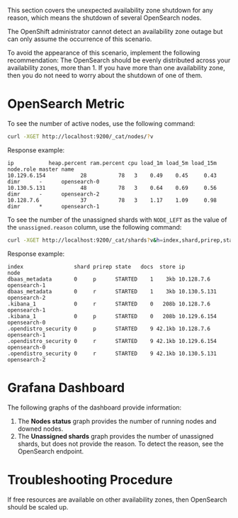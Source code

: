 This section covers the unexpected availability zone shutdown for any reason, which means the shutdown of several OpenSearch nodes.

The OpenShift administrator cannot detect an availability zone outage but can only assume the occurrence of this scenario.

To avoid the appearance of this scenario, implement the following recommendation: The OpenSearch should be evenly distributed across your availability zones, more than 1.
If you have more than one availability zone, then you do not need to worry about the shutdown of one of them.

# OpenSearch Metric

To see the number of active nodes, use the following command:

```sh
curl -XGET http://localhost:9200/_cat/nodes/?v
```

Response example:

```text
ip           heap.percent ram.percent cpu load_1m load_5m load_15m node.role master name
10.129.6.154           28          78   3    0.49    0.45     0.43 dimr      -      opensearch-0
10.130.5.131           48          78   3    0.64    0.69     0.56 dimr      -      opensearch-2
10.128.7.6             37          78   3    1.17    1.09     0.98 dimr      *      opensearch-1
```

To see the number of the unassigned shards with `NODE_LEFT` as the value of the `unassigned.reason` column, use the following command:

```sh
curl -XGET http://localhost:9200/_cat/shards?v&h=index,shard,prirep,state,docs,store,ip,node,unassigned.reason,unassigned.details
```

Response example:

```text
index                shard prirep state   docs  store ip           node
dbaas_metadata       0     p      STARTED    1    3kb 10.128.7.6   opensearch-1
dbaas_metadata       0     r      STARTED    1    3kb 10.130.5.131 opensearch-2
.kibana_1            0     r      STARTED    0   208b 10.128.7.6   opensearch-1
.kibana_1            0     p      STARTED    0   208b 10.129.6.154 opensearch-0
.opendistro_security 0     p      STARTED    9 42.1kb 10.128.7.6   opensearch-1
.opendistro_security 0     r      STARTED    9 42.1kb 10.129.6.154 opensearch-0
.opendistro_security 0     r      STARTED    9 42.1kb 10.130.5.131 opensearch-2
```

# Grafana Dashboard

The following graphs of the dashboard provide information:

1. The **Nodes status** graph provides the number of running nodes and downed nodes.
2. The **Unassigned shards** graph provides the number of unassigned shards, but does not provide the reason. To detect the reason, see the OpenSearch endpoint.

# Troubleshooting Procedure

If free resources are available on other availability zones, then OpenSearch should be scaled up.
